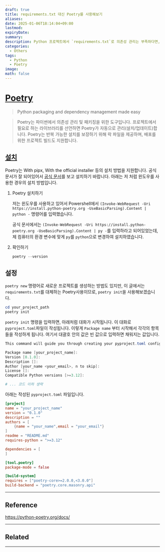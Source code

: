 ```yaml
---
draft: true
title: requirements.txt 대신 Poetry를 사용해보기
aliases: 
date: 2025-01-06T18:14:04+09:00
lastmod: 
expiryDate: 
summary: 
description: Python 프로젝트에서 `requirements.txt`로 의존성 관리는 부족하다면, Poetry로 대신할 수 있습니다. 이 글에서는 Poetry로 `requirements.txt`를 대신할 수준의 간단한 실습기를 담았습니다.
categories:
  - Others
tags:
  - Python
  - Poetry
image: 
math: false
---
```

# [Poetry](https://python-poetry.org/)

> Python packaging and dependency management made easy

> Poetry는 파이썬에서 의존성 관리 및 패키징을 위한 도구입니다. 프로젝트에서 필요로 하는 라이브러리를 선언하면 Poetry가 자동으로 관리(설치/업데이트)합니다. Poetry는 반복 가능한 설치를 보장하기 위해 락 파일을 제공하며, 배포를 위한 프로젝트 빌드도 지원합니다.

## [설치](https://python-poetry.org/docs/#installation)

Poetry는 With pipx, With the official installer 등의 설치 방법을 지원합니다. 공식 문서가 잘 되어있어서 [공식 문서](https://python-poetry.org/docs/#installation)를 보고 설치하기 바랍니다. 아래는 저 처럼 윈도우를 사용한 경우의 설치 방법입니다.

1. Poetry 설치하기

    저는 윈도우를 사용하고 있어서 Powershell에서 `(Invoke-WebRequest -Uri https://install.python-poetry.org -UseBasicParsing).Content | python -` 명령어를 입력했습니다.

    공식 문서에서는 `(Invoke-WebRequest -Uri https://install.python-poetry.org -UseBasicParsing).Content | py -`를 입력하라고 되어있었는데, 제 컴퓨터의 환경 변수에 맞게 `py`를 `python`으로 변경하여 설치하였습니다.

2. 확인하기

    ```Powershell
    poetry --version
    ```

## 설정

`poetry new` 명령어로 새로운 프로젝트를 생성하는 방법도 있지만, 이 글에서는 `requirements.txt`를 대체하는 Poetry사용이므로, `poetry init`을 사용해보겠습니다.

```Powershell
cd your_project_path
poetry init
```

`poetry init` 명령을 입력하면, 아래처럼 대화가 시작됩니다. 이 대화로 `pyproject.toml`파일이 작성됩니다. 이렇게 `Package name` 부터 시작해서 각각의 항목들을 작성하게 됩니다. 여기서 대괄호 안의 값은 빈 값으로 입력하면 채워지는 값입니다.

```Powershell
This command will guide you through creating your pyproject.toml config.

Package name [your_project_name]:
Version [0.1.0]:
Description []:
Author [your_name <your_email>, n to skip]:
License []:
Compatible Python versions [>=3.12]:

# ... 코드 이하 생략
```

아래는 작성된 `pyproject.toml` 파일입니다.

```toml
[project]
name = "your_project_name"
version = "0.1.0"
description = ""
authors = [
    {name = "your_name",email = "your_email"}
]
readme = "README.md"
requires-python = ">=3.12"

dependencies = [
]

[tool.poetry]
package-mode = false

[build-system]
requires = ["poetry-core>=2.0.0,<3.0.0"]
build-backend = "poetry.core.masonry.api"
```

---

## Reference

https://python-poetry.org/docs/

---

## Related

---
